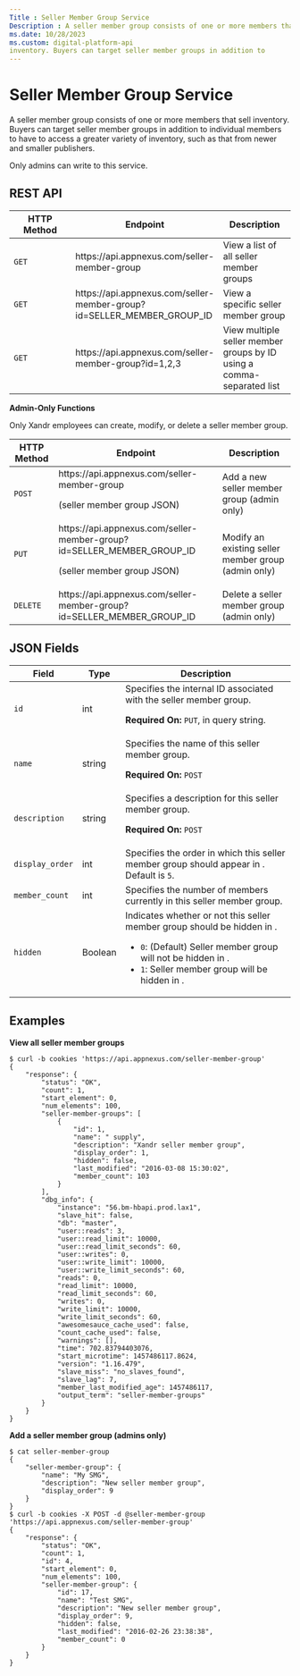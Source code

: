 ```yaml
---
Title : Seller Member Group Service
Description : A seller member group consists of one or more members that sell
ms.date: 10/28/2023
ms.custom: digital-platform-api
inventory. Buyers can target seller member groups in addition to
---
```



# Seller Member Group Service



A seller member group consists of one or more members that sell
inventory. Buyers can target seller member groups in addition to
individual members to have to access a greater variety of inventory,
such as that from newer and smaller publishers.

Only admins can write to this service.  



## REST API



<table id="ID-0000399b__table_jym_chs_qwb" class="table frame-all"
style="width:100%;">
<colgroup>
<col style="width: 33%" />
<col style="width: 33%" />
<col style="width: 33%" />
</colgroup>
<thead class="thead">
<tr class="header row">
<th id="ID-0000399b__table_jym_chs_qwb__entry__1"
class="entry colsep-1 rowsep-1">HTTP Method</th>
<th id="ID-0000399b__table_jym_chs_qwb__entry__2"
class="entry colsep-1 rowsep-1">Endpoint</th>
<th id="ID-0000399b__table_jym_chs_qwb__entry__3"
class="entry colsep-1 rowsep-1">Description</th>
</tr>
</thead>
<tbody class="tbody">
<tr class="odd row">
<td class="entry colsep-1 rowsep-1"
headers="ID-0000399b__table_jym_chs_qwb__entry__1"><code
class="ph codeph">GET</code></td>
<td class="entry colsep-1 rowsep-1"
headers="ID-0000399b__table_jym_chs_qwb__entry__2">https://api.<span
class="ph">appnexus.com/seller-member-group</td>
<td class="entry colsep-1 rowsep-1"
headers="ID-0000399b__table_jym_chs_qwb__entry__3">View a list of all
seller member groups</td>
</tr>
<tr class="even row">
<td class="entry colsep-1 rowsep-1"
headers="ID-0000399b__table_jym_chs_qwb__entry__1"><code
class="ph codeph">GET</code></td>
<td class="entry colsep-1 rowsep-1"
headers="ID-0000399b__table_jym_chs_qwb__entry__2">https://api.<span
class="ph">appnexus.com/seller-member-group?id=SELLER_MEMBER_GROUP_ID</td>
<td class="entry colsep-1 rowsep-1"
headers="ID-0000399b__table_jym_chs_qwb__entry__3">View a specific
seller member group</td>
</tr>
<tr class="odd row">
<td class="entry colsep-1 rowsep-1"
headers="ID-0000399b__table_jym_chs_qwb__entry__1"><code
class="ph codeph">GET</code></td>
<td class="entry colsep-1 rowsep-1"
headers="ID-0000399b__table_jym_chs_qwb__entry__2">https://api.<span
class="ph">appnexus.com/seller-member-group?id=1,2,3</td>
<td class="entry colsep-1 rowsep-1"
headers="ID-0000399b__table_jym_chs_qwb__entry__3">View multiple seller
member groups by ID using a comma-separated list</td>
</tr>
</tbody>
</table>



**Admin-Only Functions**

Only Xandr employees can create, modify, or
delete a seller member group.

<table class="table">
<thead class="thead">
<tr class="header row">
<th id="ID-0000399b__entry__13" class="entry colsep-1 rowsep-1">HTTP
Method</th>
<th id="ID-0000399b__entry__14"
class="entry colsep-1 rowsep-1">Endpoint</th>
<th id="ID-0000399b__entry__15"
class="entry colsep-1 rowsep-1">Description</th>
</tr>
</thead>
<tbody class="tbody">
<tr class="odd row">
<td class="entry colsep-1 rowsep-1"
headers="ID-0000399b__entry__13"><code
class="ph codeph">POST</code></td>
<td class="entry colsep-1 rowsep-1"
headers="ID-0000399b__entry__14">https://api.<span
class="ph">appnexus.com/seller-member-group
<p>(seller member group JSON)</p></td>
<td class="entry colsep-1 rowsep-1" headers="ID-0000399b__entry__15">Add
a new seller member group (admin only)</td>
</tr>
<tr class="even row">
<td class="entry colsep-1 rowsep-1"
headers="ID-0000399b__entry__13"><code class="ph codeph">PUT</code></td>
<td class="entry colsep-1 rowsep-1"
headers="ID-0000399b__entry__14">https://api.<span
class="ph">appnexus.com/seller-member-group?id=SELLER_MEMBER_GROUP_ID
<p>(seller member group JSON)</p></td>
<td class="entry colsep-1 rowsep-1"
headers="ID-0000399b__entry__15">Modify an existing seller member group
(admin only)</td>
</tr>
<tr class="odd row">
<td class="entry colsep-1 rowsep-1"
headers="ID-0000399b__entry__13"><code
class="ph codeph">DELETE</code></td>
<td class="entry colsep-1 rowsep-1"
headers="ID-0000399b__entry__14">https://api.<span
class="ph">appnexus.com/seller-member-group?id=SELLER_MEMBER_GROUP_ID</td>
<td class="entry colsep-1 rowsep-1"
headers="ID-0000399b__entry__15">Delete a seller member group (admin
only)</td>
</tr>
</tbody>
</table>





## JSON Fields



<table class="table">
<thead class="thead">
<tr class="header row">
<th id="ID-0000399b__entry__25"
class="entry colsep-1 rowsep-1">Field</th>
<th id="ID-0000399b__entry__26"
class="entry colsep-1 rowsep-1">Type</th>
<th id="ID-0000399b__entry__27"
class="entry colsep-1 rowsep-1">Description</th>
</tr>
</thead>
<tbody class="tbody">
<tr class="odd row">
<td class="entry colsep-1 rowsep-1"
headers="ID-0000399b__entry__25"><code class="ph codeph">id</code></td>
<td class="entry colsep-1 rowsep-1"
headers="ID-0000399b__entry__26">int</td>
<td class="entry colsep-1 rowsep-1"
headers="ID-0000399b__entry__27">Specifies the internal ID associated
with the seller member group.
<p><strong>Required On:</strong> <code class="ph codeph">PUT</code>, in
query string.</p></td>
</tr>
<tr class="even row">
<td class="entry colsep-1 rowsep-1"
headers="ID-0000399b__entry__25"><code
class="ph codeph">name</code></td>
<td class="entry colsep-1 rowsep-1"
headers="ID-0000399b__entry__26">string</td>
<td class="entry colsep-1 rowsep-1"
headers="ID-0000399b__entry__27">Specifies the name of this seller
member group.
<p><strong>Required On:</strong> <code
class="ph codeph">POST</code></p></td>
</tr>
<tr class="odd row">
<td class="entry colsep-1 rowsep-1"
headers="ID-0000399b__entry__25"><code
class="ph codeph">description</code></td>
<td class="entry colsep-1 rowsep-1"
headers="ID-0000399b__entry__26">string</td>
<td class="entry colsep-1 rowsep-1"
headers="ID-0000399b__entry__27">Specifies a description for this seller
member group.
<p><strong>Required On:</strong> <code
class="ph codeph">POST</code></p></td>
</tr>
<tr class="even row">
<td class="entry colsep-1 rowsep-1"
headers="ID-0000399b__entry__25"><code
class="ph codeph">display_order</code></td>
<td class="entry colsep-1 rowsep-1"
headers="ID-0000399b__entry__26">int</td>
<td class="entry colsep-1 rowsep-1"
headers="ID-0000399b__entry__27">Specifies the order in which this
seller member group should appear in . Default
is <code class="ph codeph">5</code>.</td>
</tr>
<tr class="odd row">
<td class="entry colsep-1 rowsep-1"
headers="ID-0000399b__entry__25"><code
class="ph codeph">member_count</code></td>
<td class="entry colsep-1 rowsep-1"
headers="ID-0000399b__entry__26">int</td>
<td class="entry colsep-1 rowsep-1"
headers="ID-0000399b__entry__27">Specifies the number of members
currently in this seller member group.</td>
</tr>
<tr class="even row">
<td class="entry colsep-1 rowsep-1"
headers="ID-0000399b__entry__25"><code
class="ph codeph">hidden</code></td>
<td class="entry colsep-1 rowsep-1"
headers="ID-0000399b__entry__26">Boolean</td>
<td class="entry colsep-1 rowsep-1"
headers="ID-0000399b__entry__27">Indicates whether or not this seller
member group should be hidden in .
<ul>
<li><code class="ph codeph">0</code>: (Default) Seller member group will
not be hidden in .</li>
<li><code class="ph codeph">1</code>: Seller member group will be hidden
in .</li>
</ul></td>
</tr>
</tbody>
</table>



## Examples

**View all seller member groups**

``` pre
$ curl -b cookies 'https://api.appnexus.com/seller-member-group'
{
    "response": {
        "status": "OK",
        "count": 1,
        "start_element": 0,
        "num_elements": 100,
        "seller-member-groups": [
            {
                "id": 1,
                "name": " supply",
                "description": "Xandr seller member group",
                "display_order": 1,
                "hidden": false,
                "last_modified": "2016-03-08 15:30:02",
                "member_count": 103
            }
        ],
        "dbg_info": {
            "instance": "56.bm-hbapi.prod.lax1",
            "slave_hit": false,
            "db": "master",
            "user::reads": 3,
            "user::read_limit": 10000,
            "user::read_limit_seconds": 60,
            "user::writes": 0,
            "user::write_limit": 10000,
            "user::write_limit_seconds": 60,
            "reads": 0,
            "read_limit": 10000,
            "read_limit_seconds": 60,
            "writes": 0,
            "write_limit": 10000,
            "write_limit_seconds": 60,
            "awesomesauce_cache_used": false,
            "count_cache_used": false,
            "warnings": [],
            "time": 702.83794403076,
            "start_microtime": 1457486117.8624,
            "version": "1.16.479",
            "slave_miss": "no_slaves_found",
            "slave_lag": 7,
            "member_last_modified_age": 1457486117,
            "output_term": "seller-member-groups"
        }
    }
}
```

**Add a seller member group (admins only)**

``` pre
$ cat seller-member-group
{
    "seller-member-group": {
        "name": "My SMG",
        "description": "New seller member group",
        "display_order": 9
    }
}
$ curl -b cookies -X POST -d @seller-member-group 'https://api.appnexus.com/seller-member-group'
{
    "response": {
        "status": "OK",
        "count": 1,
        "id": 4,
        "start_element": 0,
        "num_elements": 100,
        "seller-member-group": {
            "id": 17,
            "name": "Test SMG",
            "description": "New seller member group",
            "display_order": 9,
            "hidden": false,
            "last_modified": "2016-02-26 23:38:38",
            "member_count": 0
        }
    }
}
```






